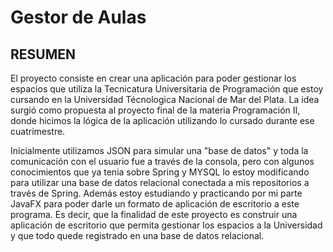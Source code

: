 # Gestor de Aulas

## RESUMEN

El proyecto consiste en crear una aplicación para poder gestionar los espacios que utiliza la Tecnicatura Universitaria de Programación que estoy cursando en la Universidad Técnologica Nacional de Mar del Plata.
La idea surgió como propuesta al proyecto final de la materia Programación II, donde hicimos la lógica de la aplicación utilizando lo cursado durante ese cuatrimestre.

Inicialmente utilizamos JSON para simular una "base de datos" y toda la comunicación con el usuario fue a través de la consola, pero con algunos conocimientos que ya tenia sobre Spring y MYSQL lo estoy modificando
para utilizar una base de datos relacional conectada a mis repositorios a través de Spring. Además estoy estudiando y practicando por mi parte JavaFX para poder darle un formato de aplicación de escritorio a 
este programa.
Es decir, que la finalidad de este proyecto es construir una aplicación de escritorio que permita gestionar los espacios a la Universidad y que todo quede registrado en una base de datos relacional.
